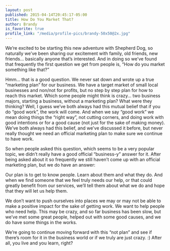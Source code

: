 ```yaml
---
layout: post
published: 2015-04-14T20:45:17-05:00
title: How Do You Market That?
author: Brandy
is_favorite: true
profile_link: "/media/profile-pics/brandy-50x50@2x.jpg"
---
```

We’re excited to be starting this new adventure with Shepherd Dog, so naturally we’ve been sharing our excitement with family, old friends, new friends… basically anyone that’s interested. And in doing so we’ve found that frequently the first question we get from people is, “How do you market something like that?”

Hmm… that is a good question. We never sat down and wrote up a true “marketing plan” for our business. We have a target market of small local businesses and non/not for profits, but no step by step plan for how to reach this market. Which some people might think is crazy… two business majors, starting a business, without a marketing plan? What were they thinking? Well, I guess we’ve both always had this mutual belief that if you do “good work”, the work will come. And when we say “good work” we mean doing things the “right way”, not cutting corners, and doing work with good intentions or for a good cause (not just for the sake of making money). We’ve both always had this belief, and we've discussed it before, but never really thought we need an official marketing plan to make sure we continue to have work.

So when people asked this question, which seems to be a very popular topic, we didn’t really have a good official “business-y” answer for it. After being asked about it so frequently we still haven’t come up with an official marketing plan, but we do have an answer:

Our plan is to get to know people. Learn about them and what they do. And when we find someone that we feel truly needs our help, or that could greatly benefit from our services, we’ll tell them about what we do and hope that they will let us help them. 

We don’t want to push ourselves into places we may or may not be able to make a positive impact for the sake of getting work. We want to help people who need help. This may be crazy, and so far business has been slow, but we’ve met some great people, helped out with some good causes, and we do have some things in the works. 

We’re going to continue moving forward with this “not plan” and see if there’s room for it in the business world or if we truly are just crazy. :) After all, you live and you learn, right?
